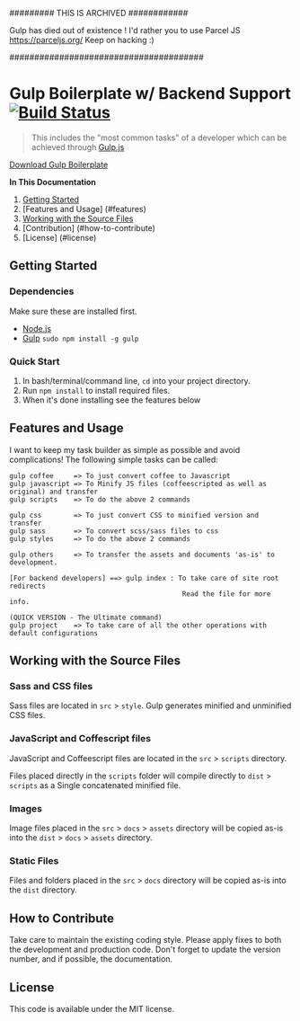 ######### THIS IS ARCHIVED ############


Gulp has died out of existence ! I'd rather you to use Parcel JS https://parceljs.org/ 
Keep on hacking :)

#######################################

# Gulp Boilerplate w/ Backend Support [![Build Status](https://travis-ci.org/TilakMaddy/gulp-template-backend-support.svg?branch=master)](https://travis-ci.org/TilakMaddy/gulp-template-backend-support)

> This includes the "most common tasks" of a developer which can be achieved through [Gulp.js](http://gulpjs.com)

[Download Gulp Boilerplate](https://github.com/TilakMaddy/gulp-template-backend-support/archive/master.zip)

**In This Documentation**

1. [Getting Started](#getting-started)
2. [Features and Usage] (#features)
3. [Working with the Source Files](#working-with-the-source-files)
4. [Contribution] (#how-to-contribute)
5. [License] (#license)

## Getting Started

### Dependencies
Make sure these are installed first.

* [Node.js](http://nodejs.org)
* [Gulp](http://gulpjs.com) `sudo npm install -g gulp`

### Quick Start

1. In bash/terminal/command line, `cd` into your project directory.
2. Run `npm install` to install required files.
3. When it's done installing see the features below 

## Features and Usage

I want to keep my task builder as simple as possible and avoid complications!
The following simple tasks can be called:
	
	gulp coffee     => To just convert coffee to Javascript
	gulp javascript => To Minify JS files (coffeescripted as well as original) and transfer
	gulp scripts 	=> To do the above 2 commands
	
	gulp css		=> To just convert CSS to minified version and transfer
	gulp sass		=> To convert scss/sass files to css 
	gulp styles		=> To do the above 2 commands
	
	gulp others 	=> To transfer the assets and documents 'as-is' to development.	

	[For backend developers] ==> gulp index : To take care of site root redirects 
											   Read the file for more info.
	
	(QUICK VERSION - The Ultimate command)
	gulp project	=> To take care of all the other operations with default configurations


## Working with the Source Files

### Sass and CSS files

Sass files are located in `src` > `style`. Gulp generates minified and unminified CSS files.

### JavaScript and Coffescript files

JavaScript and Coffeescript files are located in the `src` > `scripts` directory.

Files placed directly in the `scripts` folder will compile directly to `dist` > `scripts` as a Single concatenated minified file.

### Images

Image files placed in the `src` > `docs` > `assets` directory will be copied as-is into the `dist` > `docs` > `assets` directory.

### Static Files

Files and folders placed in the `src` > `docs` directory will be copied as-is into the `dist` directory.

## How to Contribute

Take care to maintain the existing coding style. Please apply fixes to both the development and production code. Don't forget to update the version number, and if possible, the documentation.


## License

This code is available under the MIT license. 
